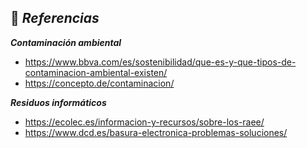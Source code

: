 ## 📖 _**Referencias**_

_**Contaminación ambiental**_
- https://www.bbva.com/es/sostenibilidad/que-es-y-que-tipos-de-contaminacion-ambiental-existen/
- https://concepto.de/contaminacion/

_**Residuos informáticos**_
- https://ecolec.es/informacion-y-recursos/sobre-los-raee/
- https://www.dcd.es/basura-electronica-problemas-soluciones/



